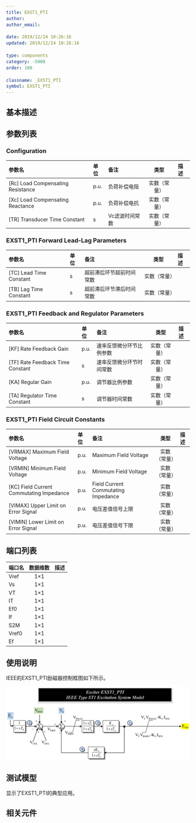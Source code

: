 ```yaml
---
title: EXST1_PTI
author:
author_email:

date: 2019/12/24 10:26:16
updated: 2019/12/24 10:26:16

type: components
category: -5000
order: 100

classname: _EXST1_PTI
symbol: EXST1_PTI
---
```


## 基本描述

[^_^]:![](./EXST1_PTIS.png)

## 参数列表
### Configuration
| 参数名 | 单位 | 备注 | 类型 | 描述 |
| :--- | :--- | :--- | :--: | :--- |
| \[Rc\] Load Compensating Resistance | p.u. | 负荷补偿电阻 | 实数（常量） |  |
| \[Xc\] Load Compensating Reactance | p.u. | 负荷补偿电抗 | 实数（常量） |  |
| \[TR\] Transducer Time Constant | s | Vc滤波时间常数 | 实数（常量） |  |

### EXST1_PTI Forward Lead-Lag Parameters
| 参数名 | 单位 | 备注 | 类型 | 描述 |
| :--- | :--- | :--- | :--: | :--- |
| \[TC\] Lead Time Constant | s | 超前滞后环节超前时间常数 | 实数（常量） |  |
| \[TB\] Lag Time Constant | s | 超前滞后环节滞后时间常数 | 实数（常量） |  |

### EXST1_PTI Feedback and Regulator Parameters
| 参数名 | 单位 | 备注 | 类型 | 描述 |
| :--- | :--- | :--- | :--: | :--- |
| \[KF\] Rate Feedback Gain | p.u. | 速率反馈微分环节比例参数 | 实数（常量） |  |
| \[TF\] Rate Feedback Time Constant | s | 速率反馈微分环节时间常数 | 实数（常量） |  |
| \[KA\] Regular Gain | p.u. | 调节器比例参数 | 实数（常量） |  |
| \[TA\] Regulator Time Constant | s | 调节器时间常数 | 实数（常量） |  |

### EXST1_PTI Field Circuit Constants
| 参数名 | 单位 | 备注 | 类型 | 描述 |
| :--- | :--- | :--- | :--: | :--- |
| \[VRMAX\] Maximum Field Voltage | p.u. | Maximum Field Voltage | 实数（常量） |  |
| \[VRMIN\] Minimum Field Voltage | p.u. | Minimum Field Voltage | 实数（常量） |  |
| \[KC\] Field Current Commutating Impedance | p.u. | Field Current Commutating Impedance | 实数（常量） |  |
| \[VIMAX\] Upper Limit on Error Signal | p.u. | 电压差值信号上限 | 实数（常量） |  |
| \[VIMIN\] Lower Limit on Error Signal | p.u. | 电压差值信号下限 | 实数（常量） |  |


## 端口列表

| 端口名 | 数据维数 | 描述 |
| :--- | :--:  | :--- |
| Vref | 1×1 | |
| Vs | 1×1 | |
| VT | 1×1 | |
| IT | 1×1 | |
| Ef0 | 1×1 | |
| If | 1×1 | |
| S2M | 1×1 | |
| Vref0 | 1×1 | |
| Ef | 1×1 | |

## 使用说明
IEEE的EXST1_PTI励磁器控制框图如下所示。

![等效图](./EXST1_PTI_Inner.png)

## 测试模型
[]()显示了EXST1_PTI的典型应用。

## 相关元件

